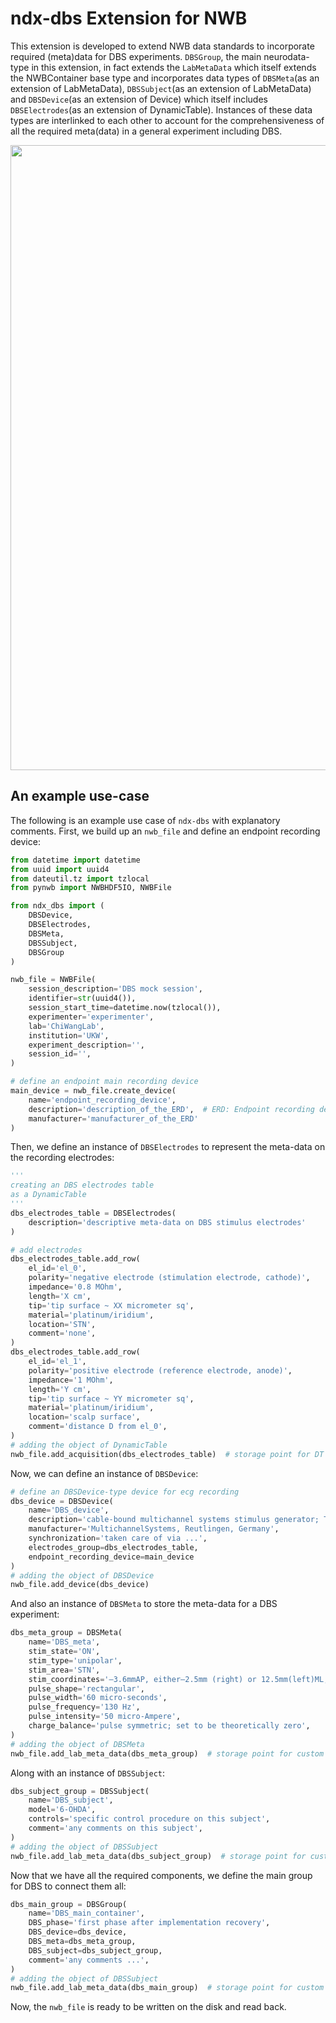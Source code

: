 # ndx-dbs Extension for NWB

This extension is developed to extend NWB data standards to incorporate required (meta)data for DBS experiments. `DBSGroup`, the main neurodata-type in this extension, in fact extends the `LabMetaData` which itself extends the NWBContainer base type and incorporates data types of `DBSMeta`(as an extension of LabMetaData), `DBSSubject`(as an extension of LabMetaData) and `DBSDevice`(as an extension of Device) which itself includes `DBSElectrodes`(as an extension of DynamicTable). Instances of these data types are interlinked to each other to account for the comprehensiveness of all the required meta(data) in a general experiment including DBS.

<div align="center">
<img src="https://github.com/Hamidreza-Alimohammadi/ndx-dbs/assets/63550467/7f416e80-ed05-48c9-a8c0-7a4b478ea28c" width="1000">
</div>

## An example use-case
The following is an example use case of ```ndx-dbs``` with explanatory comments. First, we build up an ```nwb_file``` and define an endpoint recording device:
```python
from datetime import datetime
from uuid import uuid4
from dateutil.tz import tzlocal
from pynwb import NWBHDF5IO, NWBFile

from ndx_dbs import (
    DBSDevice,
    DBSElectrodes,
    DBSMeta,
    DBSSubject,
    DBSGroup
)

nwb_file = NWBFile(
    session_description='DBS mock session',
    identifier=str(uuid4()),
    session_start_time=datetime.now(tzlocal()),
    experimenter='experimenter',
    lab='ChiWangLab',
    institution='UKW',
    experiment_description='',
    session_id='',
)

# define an endpoint main recording device
main_device = nwb_file.create_device(
    name='endpoint_recording_device',
    description='description_of_the_ERD',  # ERD: Endpoint recording device
    manufacturer='manufacturer_of_the_ERD'
)
```
Then, we define an instance of `DBSElectrodes` to represent the meta-data on the recording electrodes:
```python
'''
creating an DBS electrodes table
as a DynamicTable
'''
dbs_electrodes_table = DBSElectrodes(
    description='descriptive meta-data on DBS stimulus electrodes'
)

# add electrodes
dbs_electrodes_table.add_row(
    el_id='el_0',
    polarity='negative electrode (stimulation electrode, cathode)',
    impedance='0.8 MOhm',
    length='X cm',
    tip='tip surface ~ XX micrometer sq',
    material='platinum/iridium',
    location='STN',
    comment='none',
)
dbs_electrodes_table.add_row(
    el_id='el_1',
    polarity='positive electrode (reference electrode, anode)',
    impedance='1 MOhm',
    length='Y cm',
    tip='tip surface ~ YY micrometer sq',
    material='platinum/iridium',
    location='scalp surface',
    comment='distance D from el_0',
)
# adding the object of DynamicTable
nwb_file.add_acquisition(dbs_electrodes_table)  # storage point for DT
```
Now, we can define an instance of ```DBSDevice```:
```python
# define an DBSDevice-type device for ecg recording
dbs_device = DBSDevice(
    name='DBS_device',
    description='cable-bound multichannel systems stimulus generator; TypeSTG4004',
    manufacturer='MultichannelSystems, Reutlingen, Germany',
    synchronization='taken care of via ...',
    electrodes_group=dbs_electrodes_table,
    endpoint_recording_device=main_device
)
# adding the object of DBSDevice
nwb_file.add_device(dbs_device)
```
And also an instance of ```DBSMeta``` to store the meta-data for a DBS experiment:
```python
dbs_meta_group = DBSMeta(
    name='DBS_meta',
    stim_state='ON',
    stim_type='unipolar',
    stim_area='STN',
    stim_coordinates='–3.6mmAP, either–2.5mm (right) or 12.5mm(left)ML, and–7.7mmDV',
    pulse_shape='rectangular',
    pulse_width='60 micro-seconds',
    pulse_frequency='130 Hz',
    pulse_intensity='50 micro-Ampere',
    charge_balance='pulse symmetric; set to be theoretically zero',
)
# adding the object of DBSMeta
nwb_file.add_lab_meta_data(dbs_meta_group)  # storage point for custom LMD
```
Along with an instance of `DBSSubject`:
```python
dbs_subject_group = DBSSubject(
    name='DBS_subject',
    model='6-OHDA',
    controls='specific control procedure on this subject',
    comment='any comments on this subject',
)
# adding the object of DBSSubject
nwb_file.add_lab_meta_data(dbs_subject_group)  # storage point for custom LMD
```
Now that we have all the required components, we define the main group for DBS to connect them all:
```python
dbs_main_group = DBSGroup(
    name='DBS_main_container',
    DBS_phase='first phase after implementation recovery',
    DBS_device=dbs_device,
    DBS_meta=dbs_meta_group,
    DBS_subject=dbs_subject_group,
    comment='any comments ...',
)
# adding the object of DBSSubject
nwb_file.add_lab_meta_data(dbs_main_group)  # storage point for custom LMD
```
Now, the `nwb_file` is ready to be written on the disk and read back. 
